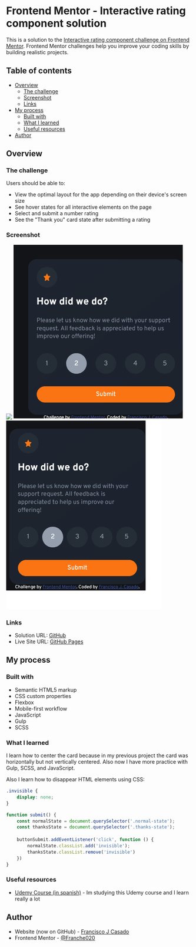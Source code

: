 # Frontend Mentor - Interactive rating component solution

This is a solution to the [Interactive rating component challenge on Frontend Mentor](https://www.frontendmentor.io/challenges/interactive-rating-component-koxpeBUmI). Frontend Mentor challenges help you improve your coding skills by building realistic projects. 

## Table of contents

- [Overview](#overview)
  - [The challenge](#the-challenge)
  - [Screenshot](#screenshot)
  - [Links](#links)
- [My process](#my-process)
  - [Built with](#built-with)
  - [What I learned](#what-i-learned)
  - [Useful resources](#useful-resources)
- [Author](#author)

## Overview

### The challenge

Users should be able to:

- View the optimal layout for the app depending on their device's screen size
- See hover states for all interactive elements on the page
- Select and submit a number rating
- See the "Thank you" card state after submitting a rating

### Screenshot

![](./screenshot.jpg)
![Desktop screenshot](/screenshots/desktop-screen.png)
![Mobile screenshot](/screenshots/mobile-screen.png)

### Links

- Solution URL: [GitHub](https://github.com/Franche020/interactive-rating-component-main)
- Live Site URL: [GitHub Pages](https://franche020.github.io/interactive-rating-component-main/)

## My process

### Built with

- Semantic HTML5 markup
- CSS custom properties
- Flexbox
- Mobile-first workflow
- JavaScript
- Gulp
- SCSS

### What I learned

I learn how to center the card because in my previous project the card was horizontally but not vertically centered. Also now I have more practice with Gulp, SCSS, and JavaScript.

Also I learn how to disappear HTML elements using CSS:
```css
.invisible {
    display: none;
}
```

```js
function submit() {
    const normalState = document.querySelector('.normal-state');
    const thanksState = document.querySelector('.thanks-state');

    buttonSubmit.addEventListener('click', function () {
        normalState.classList.add('invisible');
        thanksState.classList.remove('invisible')
    })
}
```



### Useful resources

- [Udemy Course (in spanish)](https://www.udemy.com/course/desarrollo-web-completo-con-html5-css3-js-php-y-mysql/) - Im studying this Udemy course and I learn really a lot

## Author

- Website (now on GitHub) - [Francisco J Casado](https://github.com/Franche020)
- Frontend Mentor - [@Franche020](https://www.frontendmentor.io/profile/Franche020)

